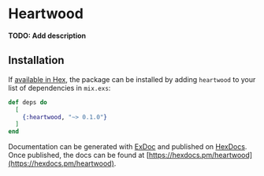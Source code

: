 # Heartwood

**TODO: Add description**

## Installation

If [available in Hex](https://hex.pm/docs/publish), the package can be installed
by adding `heartwood` to your list of dependencies in `mix.exs`:

```elixir
def deps do
  [
    {:heartwood, "~> 0.1.0"}
  ]
end
```

Documentation can be generated with [ExDoc](https://github.com/elixir-lang/ex_doc)
and published on [HexDocs](https://hexdocs.pm). Once published, the docs can
be found at [https://hexdocs.pm/heartwood](https://hexdocs.pm/heartwood).

